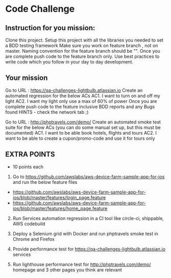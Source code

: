 # Code Challenge

## Instruction for you mission:

Clone this project.
Setup this project with all the libraries you needed to set a BDD testing framework
Make sure you work on feature branch , not on master.
Naming convention for the feature branch should be "<YourName-QloyalCodeTest>".
Once you are complete push code to the feature branch only.
Use best practices to write code which you follow in your day to day development.

## Your mission

Go to URL : https://qa-challenges-lightbulb.atlassian.io
Create an automated regression for the below ACs
AC1. I want to turn on and off my light
AC2. I want my light only use a max of 60% of power
Once you are complete push code to the feature inclusive BDD reports and any Bugs found
HINTS - check the network tab ;)

Go to URL : http://phptravels.com/demo/
Create an automated smoke test suite for the below ACs (you can do some manual set up, but this must be documented)
AC1. I want to be able book hotels, flights and tours
AC2. I want to be able to create a cupon/promo-code and use it for tours only


## EXTRA POINTS

+ 10 points each


1. Go to https://github.com/awslabs/aws-device-farm-sample-app-for-ios and run the below feature files
- https://github.com/awslabs/aws-device-farm-sample-app-for-ios/blob/master/features/login_page.feature
- https://github.com/awslabs/aws-device-farm-sample-app-for-ios/blob/master/features/home_page.feature

2. Run Services automation regression in a CI tool like circle-ci, shippable, AWS codebuild

3. Deploy a Selenium grid with Docker and run phptravels smoke test in Chrome and Firefox

4. Provide performance test for https://qa-challenges-lightbulb.atlassian.io services

5. Run lighthouse performance test for http://phptravels.com/demo/ homepage and 3 other pages you think are relevant




